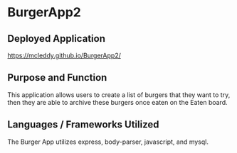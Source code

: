 # BurgerApp2

## Deployed Application
https://mcleddy.github.io/BurgerApp2/

## Purpose and Function

This application allows users to create a list of burgers that they want to try, then they are able to archive these burgers once eaten on the Eaten board. 

## Languages / Frameworks Utilized
The Burger App utilizes express, body-parser, javascript, and mysql. 

